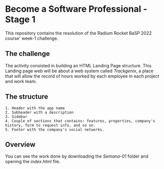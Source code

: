 # Become a Software Professional - Stage 1

This repository contains the resolution of the Radium Rocket BaSP 2022 course' week-1 challenge.

## The challenge

The activity consisted in building an HTML Landing Page structure. This Landing page web will be about a web system called *Trackgenix*, a place that will allow the record of hours worked by each employee in each project and work team.

## The structure

```
1. Header with the app name
2. Subheader with a description
3. Sidebar
4. Couple of sections that contains: features, properties, company's history, form to request info, and so on.
5. Footer with the company's social networks.
```

## Overview
You can see the work done by downloading the *Semana-01* folder and opening the *index.html* file.



